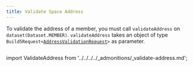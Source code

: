 ```yaml
---
title: Validate Space Address
---
```


To validate the address of a member, you must call `validateAddress` on `dataset(Dataset.MEMBER)`. `validateAddress` takes an object of type `Build5Request<`[`AddressValidationRequest`](../../../../reference-api/interfaces/interfaces_doc.AddressValidationRequest.md)`>` as parameter.

```tsx file=../../../../../../packages/sdk/examples/member/validate_address.ts#L16-L30
```

import ValidateAddress from '../../../../_admonitions/_validate-address.md';

<ValidateAddress/>
